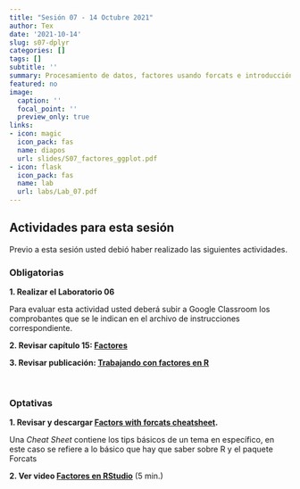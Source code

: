 ```yaml
---
title: "Sesión 07 - 14 Octubre 2021"
author: Tex
date: '2021-10-14'
slug: s07-dplyr
categories: []
tags: []
subtitle: ''
summary: Procesamiento de datos, factores usando forcats e introducción a ggplot.
featured: no
image:
  caption: ''
  focal_point: ''
  preview_only: true
links:
- icon: magic
  icon_pack: fas
  name: diapos
  url: slides/S07_factores_ggplot.pdf
- icon: flask
  icon_pack: fas
  name: lab
  url: labs/Lab_07.pdf
---
```


## Actividades para esta sesión 

Previo a esta sesión usted debió haber realizado las siguientes actividades.


### Obligatorias

**1. Realizar el Laboratorio 06**

Para evaluar esta actividad usted deberá subir a Google Classroom los 
comprobantes que se le indican en el archivo de instrucciones correspondiente.

**2. Revisar capítulo 15: [Factores](https://es.r4ds.hadley.nz/factores.html)**

**3. Revisar publicación: [Trabajando con factores en R](https://texcalac.netlify.app/post/trabajando-con-factores-en-r/)**

&nbsp;

### Optativas

**1. Revisar y descargar [Factors with forcats cheatsheet](https://github.com/rstudio/cheatsheets/raw/master/factors.pdf).**

Una *Cheat Sheet* contiene los tips básicos de un tema en específico, en este 
caso se refiere a lo básico que hay que saber sobre R y el paquete Forcats

**2. Ver video [Factores en RStudio](https://youtu.be/pLdZFmxtBJ0)** (5 min.)

&nbsp;

&nbsp;


